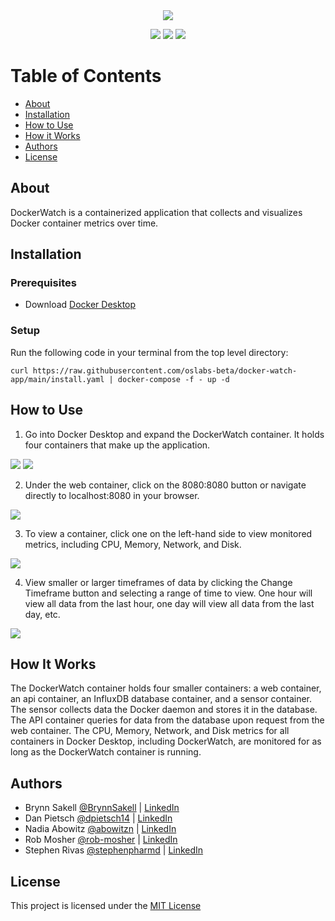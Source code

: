 <div align="center">
  <a target="_blank" href="http://docker.watch"><img align="center" src="https://i.imgur.com/byVZBN4.png"></a>
</div>

<p align="center">
  <img src ="https://img.shields.io/bower/l/bootstrap">
  <img src ="https://img.shields.io/github/repo-size/oslabs-beta/docker-watch-app">
  <img src ="https://img.shields.io/github/downloads/oslabs-beta/docker-watch-app/total">
</p>

# Table of Contents

- [About](#about) 
- [Installation](#installation) 
- [How to Use](#how-to-use) 
- [How it Works](#how-it-works) 
- [Authors](#authors)
- [License](#license)


## About

DockerWatch is a containerized application that collects and visualizes Docker container metrics over time.

## Installation 

### Prerequisites

- Download [Docker Desktop](https://www.docker.com/products/docker-desktop/)

### Setup

Run the following code in your terminal from the top level directory:

```
curl https://raw.githubusercontent.com/oslabs-beta/docker-watch-app/main/install.yaml | docker-compose -f - up -d
```

## How to Use

1. Go into Docker Desktop and expand the DockerWatch container. It holds four containers that make up the application.
<img src ="https://i.imgur.com/6CtjGOy.png">
<img src ="https://i.imgur.com/zSzti8B.png">

2. Under the web container, click on the 8080:8080 button or navigate directly to localhost:8080 in your browser.
<img src ="https://i.imgur.com/wG4MJ1N.png">

3. To view a container, click one on the left-hand side to view monitored metrics, including CPU, Memory, Network, and Disk.
<img src ="https://i.imgur.com/CJSiiIF.png">

4. View smaller or larger timeframes of data by clicking the Change Timeframe button and selecting a range of time to view. One hour will view all data from the last hour, one day will view all data from the last day, etc.
<img src ="https://i.imgur.com/ULbHZMM.png">

## How It Works

The DockerWatch container holds four smaller containers: a web container, an api container, an InfluxDB database container, and a sensor container. The sensor collects data the Docker daemon and stores it in the database. The API container queries for data from the database upon request from the web container. The CPU, Memory, Network, and Disk metrics for all containers in Docker Desktop, including DockerWatch, are monitored for as long as the DockerWatch container is running.

## Authors

- Brynn Sakell [@BrynnSakell](https://github.com/BrynnSakell) | [LinkedIn](https://linkedin.com/in/brynnsakell)
- Dan Pietsch [@dpietsch14](https://github.com/dpietsch14) | [LinkedIn](https://linkedin.com/in/danielpietsch14/)
- Nadia Abowitz [@abowitzn](https://github.com/abowitzn) | [LinkedIn](https://linkedin.com/in/nadia-abowitz/)
- Rob Mosher [@rob-mosher](https://github.com/rob-mosher) | [LinkedIn](https://linkedin.com/in/rob-mosher-it/)
- Stephen Rivas [@stephenpharmd](https://github.com/stephenpharmd) | [LinkedIn](https://linkedin.com/in/stephenpharmd/)

## License

This project is licensed under the [MIT License](LICENSE.md) 
